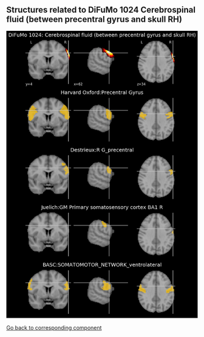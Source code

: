 


## Structures related to DiFuMo 1024 Cerebrospinal fluid (between precentral gyrus and skull RH)

![180](180.jpg "Structures related to DiFuMo 1024 Cerebrospinal fluid (between precentral gyrus and skull RH)")

[Go back to corresponding component](https://parietal-inria.github.io/DiFuMo/1024/html/180.html)